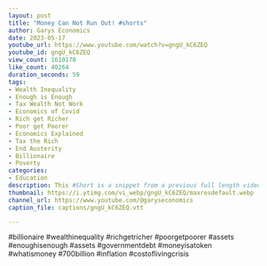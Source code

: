 ```yaml
---
layout: post
title: "Money Can Not Run Out! #shorts"
author: Garys Economics
date: 2023-05-17
youtube_url: https://www.youtube.com/watch?v=gngU_kC6ZEQ
youtube_id: gngU_kC6ZEQ
view_count: 1610170
like_count: 40264
duration_seconds: 59
tags:
- Wealth Inequality
- Enough is Enough
- Tax Wealth Not Work
- Economics of Covid
- Rich get Richer
- Poor get Poorer
- Economics Explained
- Tax the Rich
- End Austerity
- Billionaire
- Poverty
categories:
- Education
description: This #Short is a snippet from a previous full length video "What is Money?"" https://youtu.be/_gcNMu40jqs
thumbnail: https://i.ytimg.com/vi_webp/gngU_kC6ZEQ/maxresdefault.webp
channel_url: https://www.youtube.com/@garyseconomics
caption_file: captions/gngU_kC6ZEQ.vtt

---
```


#billionaire #wealthinequality #richgetricher #poorgetpoorer #assets  #enoughisenough #assets #governmentdebt #moneyisatoken #whatismoney #700billion #inflation #costoflivingcrisis
